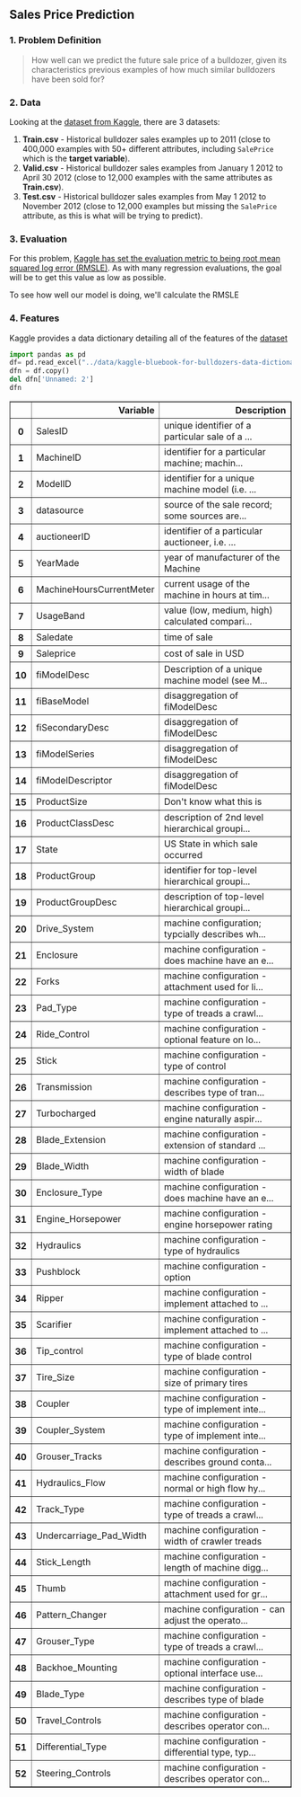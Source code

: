 ## Sales Price Prediction


### 1. Problem Definition
> How well can we predict the future sale price of a bulldozer, given its characteristics previous examples of how much similar bulldozers have been sold for?

### 2. Data

Looking at the [dataset from Kaggle](https://www.kaggle.com/c/bluebook-for-bulldozers/data), there are 3 datasets:
1. **Train.csv** - Historical bulldozer sales examples up to 2011 (close to 400,000 examples with 50+ different attributes, including `SalePrice` which is the **target variable**).
2. **Valid.csv** - Historical bulldozer sales examples from January 1 2012 to April 30 2012 (close to 12,000 examples with the same attributes as **Train.csv**).
3. **Test.csv** - Historical bulldozer sales examples from May 1 2012 to November 2012 (close to 12,000 examples but missing the `SalePrice` attribute, as this is what will be trying to predict).

### 3. Evaluation

For this problem, [Kaggle has set the evaluation metric to being root mean squared log error (RMSLE)](https://www.kaggle.com/c/bluebook-for-bulldozers/overview/evaluation). As with many regression evaluations, the goal will be to get this value as low as possible.

To see how well our model is doing, we'll calculate the RMSLE

### 4. Features
Kaggle provides a data dictionary detailing all of the features of the [dataset](https://docs.google.com/spreadsheets/d/18ly-bLR8sbDJLITkWG7ozKm8l3RyieQ2Fpgix-beSYI/edit?usp=sharing)


```python
import pandas as pd
df= pd.read_excel("../data/kaggle-bluebook-for-bulldozers-data-dictionary.xlsx")
dfn = df.copy()
del dfn['Unnamed: 2']
dfn
```




<div>
<style scoped>
    .dataframe tbody tr th:only-of-type {
        vertical-align: middle;
    }

    .dataframe tbody tr th {
        vertical-align: top;
    }

    .dataframe thead th {
        text-align: right;
    }
</style>
<table border="1" class="dataframe">
  <thead>
    <tr style="text-align: right;">
      <th></th>
      <th>Variable</th>
      <th>Description</th>
    </tr>
  </thead>
  <tbody>
    <tr>
      <th>0</th>
      <td>SalesID</td>
      <td>unique identifier of a particular sale of a ...</td>
    </tr>
    <tr>
      <th>1</th>
      <td>MachineID</td>
      <td>identifier for a particular machine;  machin...</td>
    </tr>
    <tr>
      <th>2</th>
      <td>ModelID</td>
      <td>identifier for a unique machine model (i.e. ...</td>
    </tr>
    <tr>
      <th>3</th>
      <td>datasource</td>
      <td>source of the sale record;  some sources are...</td>
    </tr>
    <tr>
      <th>4</th>
      <td>auctioneerID</td>
      <td>identifier of a particular auctioneer, i.e. ...</td>
    </tr>
    <tr>
      <th>5</th>
      <td>YearMade</td>
      <td>year of manufacturer of the Machine</td>
    </tr>
    <tr>
      <th>6</th>
      <td>MachineHoursCurrentMeter</td>
      <td>current usage of the machine in hours at tim...</td>
    </tr>
    <tr>
      <th>7</th>
      <td>UsageBand</td>
      <td>value (low, medium, high) calculated compari...</td>
    </tr>
    <tr>
      <th>8</th>
      <td>Saledate</td>
      <td>time of sale</td>
    </tr>
    <tr>
      <th>9</th>
      <td>Saleprice</td>
      <td>cost of sale in USD</td>
    </tr>
    <tr>
      <th>10</th>
      <td>fiModelDesc</td>
      <td>Description of a unique machine model (see M...</td>
    </tr>
    <tr>
      <th>11</th>
      <td>fiBaseModel</td>
      <td>disaggregation of fiModelDesc</td>
    </tr>
    <tr>
      <th>12</th>
      <td>fiSecondaryDesc</td>
      <td>disaggregation of fiModelDesc</td>
    </tr>
    <tr>
      <th>13</th>
      <td>fiModelSeries</td>
      <td>disaggregation of fiModelDesc</td>
    </tr>
    <tr>
      <th>14</th>
      <td>fiModelDescriptor</td>
      <td>disaggregation of fiModelDesc</td>
    </tr>
    <tr>
      <th>15</th>
      <td>ProductSize</td>
      <td>Don't know what this is</td>
    </tr>
    <tr>
      <th>16</th>
      <td>ProductClassDesc</td>
      <td>description of 2nd level hierarchical groupi...</td>
    </tr>
    <tr>
      <th>17</th>
      <td>State</td>
      <td>US State in which sale occurred</td>
    </tr>
    <tr>
      <th>18</th>
      <td>ProductGroup</td>
      <td>identifier for top-level hierarchical groupi...</td>
    </tr>
    <tr>
      <th>19</th>
      <td>ProductGroupDesc</td>
      <td>description of top-level hierarchical groupi...</td>
    </tr>
    <tr>
      <th>20</th>
      <td>Drive_System</td>
      <td>machine configuration;  typcially describes wh...</td>
    </tr>
    <tr>
      <th>21</th>
      <td>Enclosure</td>
      <td>machine configuration - does machine have an e...</td>
    </tr>
    <tr>
      <th>22</th>
      <td>Forks</td>
      <td>machine configuration - attachment used for li...</td>
    </tr>
    <tr>
      <th>23</th>
      <td>Pad_Type</td>
      <td>machine configuration - type of treads a crawl...</td>
    </tr>
    <tr>
      <th>24</th>
      <td>Ride_Control</td>
      <td>machine configuration - optional feature on lo...</td>
    </tr>
    <tr>
      <th>25</th>
      <td>Stick</td>
      <td>machine configuration - type of control</td>
    </tr>
    <tr>
      <th>26</th>
      <td>Transmission</td>
      <td>machine configuration - describes type of tran...</td>
    </tr>
    <tr>
      <th>27</th>
      <td>Turbocharged</td>
      <td>machine configuration - engine naturally aspir...</td>
    </tr>
    <tr>
      <th>28</th>
      <td>Blade_Extension</td>
      <td>machine configuration - extension of standard ...</td>
    </tr>
    <tr>
      <th>29</th>
      <td>Blade_Width</td>
      <td>machine configuration - width of blade</td>
    </tr>
    <tr>
      <th>30</th>
      <td>Enclosure_Type</td>
      <td>machine configuration - does machine have an e...</td>
    </tr>
    <tr>
      <th>31</th>
      <td>Engine_Horsepower</td>
      <td>machine configuration - engine horsepower rating</td>
    </tr>
    <tr>
      <th>32</th>
      <td>Hydraulics</td>
      <td>machine configuration - type of hydraulics</td>
    </tr>
    <tr>
      <th>33</th>
      <td>Pushblock</td>
      <td>machine configuration - option</td>
    </tr>
    <tr>
      <th>34</th>
      <td>Ripper</td>
      <td>machine configuration - implement attached to ...</td>
    </tr>
    <tr>
      <th>35</th>
      <td>Scarifier</td>
      <td>machine configuration - implement attached to ...</td>
    </tr>
    <tr>
      <th>36</th>
      <td>Tip_control</td>
      <td>machine configuration - type of blade control</td>
    </tr>
    <tr>
      <th>37</th>
      <td>Tire_Size</td>
      <td>machine configuration - size of primary tires</td>
    </tr>
    <tr>
      <th>38</th>
      <td>Coupler</td>
      <td>machine configuration - type of implement inte...</td>
    </tr>
    <tr>
      <th>39</th>
      <td>Coupler_System</td>
      <td>machine configuration - type of implement inte...</td>
    </tr>
    <tr>
      <th>40</th>
      <td>Grouser_Tracks</td>
      <td>machine configuration - describes ground conta...</td>
    </tr>
    <tr>
      <th>41</th>
      <td>Hydraulics_Flow</td>
      <td>machine configuration - normal or high flow hy...</td>
    </tr>
    <tr>
      <th>42</th>
      <td>Track_Type</td>
      <td>machine configuration - type of treads a crawl...</td>
    </tr>
    <tr>
      <th>43</th>
      <td>Undercarriage_Pad_Width</td>
      <td>machine configuration - width of crawler treads</td>
    </tr>
    <tr>
      <th>44</th>
      <td>Stick_Length</td>
      <td>machine configuration - length of machine digg...</td>
    </tr>
    <tr>
      <th>45</th>
      <td>Thumb</td>
      <td>machine configuration - attachment used for gr...</td>
    </tr>
    <tr>
      <th>46</th>
      <td>Pattern_Changer</td>
      <td>machine configuration - can adjust the operato...</td>
    </tr>
    <tr>
      <th>47</th>
      <td>Grouser_Type</td>
      <td>machine configuration - type of treads a crawl...</td>
    </tr>
    <tr>
      <th>48</th>
      <td>Backhoe_Mounting</td>
      <td>machine configuration - optional interface use...</td>
    </tr>
    <tr>
      <th>49</th>
      <td>Blade_Type</td>
      <td>machine configuration - describes type of blade</td>
    </tr>
    <tr>
      <th>50</th>
      <td>Travel_Controls</td>
      <td>machine configuration - describes operator con...</td>
    </tr>
    <tr>
      <th>51</th>
      <td>Differential_Type</td>
      <td>machine configuration - differential type, typ...</td>
    </tr>
    <tr>
      <th>52</th>
      <td>Steering_Controls</td>
      <td>machine configuration - describes operator con...</td>
    </tr>
  </tbody>
</table>
</div>


